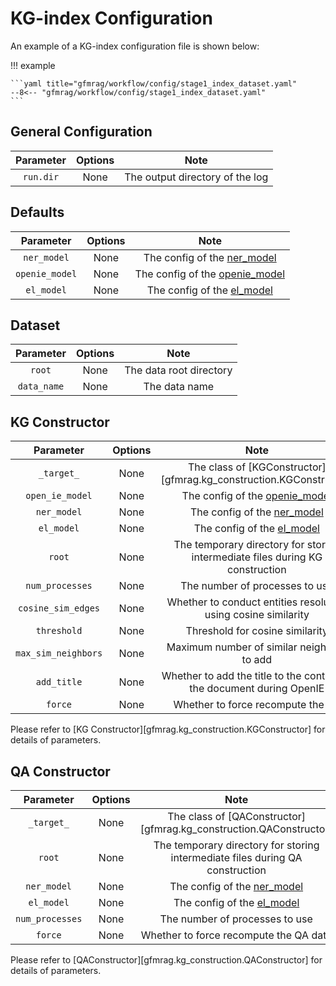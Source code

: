 # KG-index Configuration

An example of a KG-index configuration file is shown below:

!!! example

    ```yaml title="gfmrag/workflow/config/stage1_index_dataset.yaml"
    --8<-- "gfmrag/workflow/config/stage1_index_dataset.yaml"
    ```

## General Configuration

| Parameter | Options |              Note               |
| :-------: | :-----: | :-----------------------------: |
| `run.dir` |  None   | The output directory of the log |

## Defaults

|   Parameter    | Options |                           Note                           |
| :------------: | :-----: | :------------------------------------------------------: |
|  `ner_model`   |  None   |    The config of the [ner_model](ner_model_config.md)    |
| `openie_model` |  None   | The config of the [openie_model](openie_model_config.md) |
|   `el_model`   |  None   |     The config of the [el_model](el_model_config.md)     |

## Dataset

|  Parameter  | Options |          Note           |
| :---------: | :-----: | :---------------------: |
|   `root`    |  None   | The data root directory |
| `data_name` |  None   |      The data name      |

## KG Constructor

|      Parameter      | Options |                                     Note                                      |
| :-----------------: | :-----: | :---------------------------------------------------------------------------: |
|     `_target_`      |  None   |      The class of [KGConstructor][gfmrag.kg_construction.KGConstructor]       |
|   `open_ie_model`   |  None   |           The config of the [openie_model](openie_model_config.md)            |
|     `ner_model`     |  None   |              The config of the [ner_model](ner_model_config.md)               |
|     `el_model`      |  None   |               The config of the [el_model](el_model_config.md)                |
|       `root`        |  None   | The temporary directory for storing intermediate files during KG construction |
|   `num_processes`   |  None   |                        The number of processes to use                         |
| `cosine_sim_edges`  |  None   |        Whether to conduct entities resolution using cosine similarity         |
|     `threshold`     |  None   |                        Threshold for cosine similarity                        |
| `max_sim_neighbors` |  None   |                  Maximum number of similar neighbors to add                   |
|     `add_title`     |  None   |     Whether to add the title to the content of the document during OpenIE     |
|       `force`       |  None   |                       Whether to force recompute the KG                       |


Please refer to [KG Constructor][gfmrag.kg_construction.KGConstructor] for details of parameters.


## QA Constructor

|    Parameter    | Options |                                     Note                                      |
| :-------------: | :-----: | :---------------------------------------------------------------------------: |
|   `_target_`    |  None   |      The class of [QAConstructor][gfmrag.kg_construction.QAConstructor]       |
|     `root`      |  None   | The temporary directory for storing intermediate files during QA construction |
|   `ner_model`   |  None   |              The config of the [ner_model](ner_model_config.md)               |
|   `el_model`    |  None   |               The config of the [el_model](el_model_config.md)                |
| `num_processes` |  None   |                        The number of processes to use                         |
|     `force`     |  None   |                    Whether to force recompute the QA data                     |

Please refer to [QAConstructor][gfmrag.kg_construction.QAConstructor] for details of parameters.
